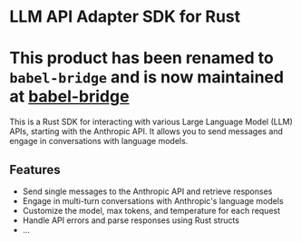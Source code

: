 # LLM API Adapter SDK for Rust

# This product has been renamed to `babel-bridge` and is now maintained at [babel-bridge](https://crates.io/crates/babel-bridge)

This is a Rust SDK for interacting with various Large Language Model (LLM) APIs, starting with the Anthropic API. It
allows you to
send messages and engage in conversations with language models.

## Features

- Send single messages to the Anthropic API and retrieve responses
- Engage in multi-turn conversations with Anthropic's language models
- Customize the model, max tokens, and temperature for each request
- Handle API errors and parse responses using Rust structs
- ...

